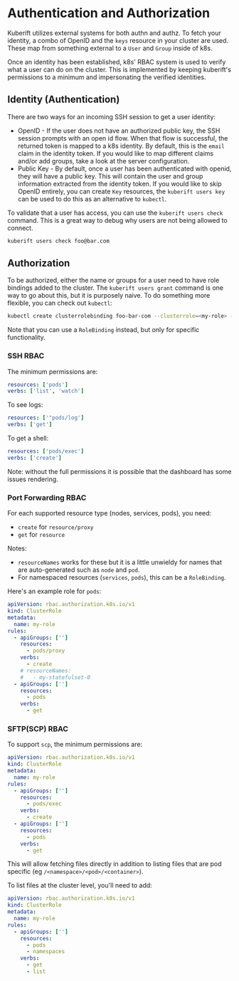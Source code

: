 # Authentication and Authorization

Kuberift utilizes external systems for both authn and authz. To fetch your
identity, a combo of OpenID and the `keys` resource in your cluster are used.
These map from something external to a `User` and `Group` inside of k8s.

Once an identity has been established, k8s' RBAC system is used to verify what a
user can do on the cluster. This is implemented by keeping kuberift's
permissions to a minimum and impersonating the verified identities.

## Identity (Authentication)

There are two ways for an incoming SSH session to get a user identity:

- OpenID - If the user does not have an authorized public key, the SSH session
  prompts with an open id flow. When that flow is successful, the returned token
  is mapped to a k8s identity. By default, this is the `email` claim in the
  identity token. If you would like to map different claims and/or add groups,
  take a look at the server configuration.
- Public Key - By default, once a user has been authenticated with openid, they
  will have a public key. This will contain the user and group information
  extracted from the identity token. If you would like to skip OpenID entirely,
  you can create `Key` resources, the `kuberift users key` can be used to do
  this as an alternative to `kubectl`.

To validate that a user has access, you can use the `kuberift users check`
command. This is a great way to debug why users are not being allowed to
connect.

```bash
kuberift users check foo@bar.com
```

## Authorization

To be authorized, either the name or groups for a user need to have role
bindings added to the cluster. The `kuberift users grant` command is one way to
go about this, but it is purposely naive. To do something more flexible, you can
check out `kubectl`:

```bash
kubectl create clusterrolebinding foo-bar-com --clusterrole=<my-role> --user=foo@bar.com
```

Note that you can use a `RoleBinding` instead, but only for specific
functionality.

### SSH RBAC

The minimum permissions are:

```yaml
resources: ['pods']
verbs: ['list', 'watch']
```

To see logs:

```yaml
resources: ['"pods/log']
verbs: ['get']
```

To get a shell:

```yaml
resources: ['pods/exec']
verbs: ['create']
```

Note: without the full permissions it is possible that the dashboard has some
issues rendering.

### Port Forwarding RBAC

For each supported resource type (nodes, services, pods), you need:

- `create` for `resource/proxy`
- `get` for `resource`

Notes:

- `resourceNames` works for these but it is a little unwieldy for names that are
  auto-generated such as `node` and `pod`.
- For namespaced resources (`services`, `pods`), this can be a `RoleBinding`.

Here's an example role for `pods`:

```yaml
apiVersion: rbac.authorization.k8s.io/v1
kind: ClusterRole
metadata:
  name: my-role
rules:
  - apiGroups: ['']
    resources:
      - pods/proxy
    verbs:
      - create
    # resourceNames:
    #   - my-statefulset-0
  - apiGroups: ['']
    resources:
      - pods
    verbs:
      - get
```

### SFTP(SCP) RBAC

To support `scp`, the minimum permissions are:

```yaml
apiVersion: rbac.authorization.k8s.io/v1
kind: ClusterRole
metadata:
  name: my-role
rules:
  - apiGroups: ['']
    resources:
      - pods/exec
    verbs:
      - create
  - apiGroups: ['']
    resources:
      - pods
    verbs:
      - get
```

This will allow fetching files directly in addition to listing files that are
pod specific (eg `/<namespace>/<pod>/<container>`).

To list files at the cluster level, you'll need to add:

```yaml
apiVersion: rbac.authorization.k8s.io/v1
kind: ClusterRole
metadata:
  name: my-role
rules:
  - apiGroups: ['']
    resources:
      - pods
      - namespaces
    verbs:
      - get
      - list
```
